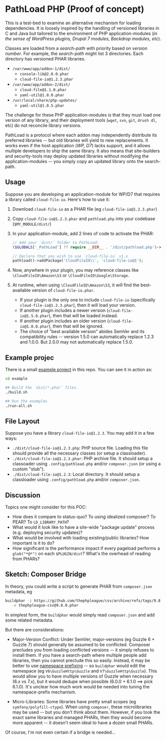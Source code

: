 # PathLoad PHP (Proof of concept)

This is a test-bed to examine an alternative mechanism for loading dependencies. It is loosely inspired by the handling of versioned libraries in C and Java but tailored to the environment of PHP application-modules (*in the sense of WordPress plugins, Drupal 7 modules, Backdrop modules, etc*).

Classes are loaded from a _search-path_ with priority based on _version number_. For example, the *search-path* might list 3 directories. Each directory has versioned PHAR libraries.

* `/var/www/app/addon-1/dist/`
    * `console-lib@2.0.0.phar`
    * `cloud-file-io@1.2.3.phar`
* `/var/www/app/addon-2/dist/`
    * `cloud-file@1.1.0.phar`
    * `yaml-util@1.0.0.phar`
* `/usr/local/share/php-updates/`
    * `yaml-util@1.0.5.phar`

The challenge for these PHP application-modules is that they must load one version of any library, and their deployment tools (`wget`, `svn`, `git`, `drush dl`, etc) do not reconcile library versions.

PathLoad is a protocol where each addon may independently distribute its preferred libraries -- but old libraries will yield to new replacements. It works even if the host application (*WP, D7*) lacks support, and it allows multiple developers to ship the same library. It also means that site-builders and security-tools may deploy updated libraries without modifying the application-modules -- you simply copy an updated library onto the search-path.

## Usage

Suppose you are developing an application-module for WP/D7 that requires a library called `cloud-file-io`. Here's how to use it:

1. Download `cloud-file-io` as a PHAR file (eg `cloud-file-io@1.2.3.phar`)
2. Copy `cloud-file-io@1.2.3.phar` and `pathload.php` into your codebase (`$MY_MODULE/dist/`)
3. In your application-module, add 2 lines of code to activate the PHAR:

    ```php
    // Add your `dist/` folder to PathLoad:
    ($GLOBALS['_PathLoad'] ?? require __DIR__ . '/dist/pathload.php')->append(__DIR__ . '/dist');
 
    // Declare that you wish to use `cloud-file-io` v1.x
    pathload()->addPackage('CloudFileIO\\', 'cloud-file-io@1');
    ```

3. Now, anywhere in your plugin, you may reference classes like `\CloudFileIO\Amazon\S3` or `\CloudFileIO\Google\Storage`.
4. At runtime, when using `\CloudFileIO\Amazon\S3`, it will find the best-available version of `cloud-file-io.phar`.
    * If your plugin is the only one to include `cloud-file-io` (specifically `cloud-file-io@1.2.3.phar`), then it will load your version.
    * If another plugin includes a newer version (`cloud-file-io@1.5.0.phar`), then that will be loaded instead.
    * If another plugin includes an older version (`cloud-file-io@1.0.0.phar`), then that will be ignored.
    * The choice of "best available version" abides SemVer and its compatibility rules -- version 1.5.0 can automatically replace 1.2.3 and 1.0.0. But 2.0.0 may not automatically replace 1.5.0.

## Example projec

There is a small [example project](./example) in this repo. You can see it in action as:

```bash
cd example

## Build the `dist/*.phar` files.
./build.sh

## Run the examples
./run-all.sh
```

## File Layout

Suppose you have a library `cloud-file-io@1.2.3`. You may add it in a few ways:

* `./dist/cloud-file-io@1.2.3.php`: PHP source file. Loading this file should provide all the necessary classes (or setup a classloader).
* `./dist/cloud-file-io@1.2.3.phar`: PHP archive file. It should setup a classoader using `.config/pathload.php` and/or `composer.json` (or using a custom "stub").
* `./dist/cloud-file-io@1.2.3`: Local directory. It should setup a classloader using `.config/pathload.php` and/or `composer.json`.

## Discussion

Topics one might consider for this POC:

* How does it compare to status-quo? To using idealized composer? To PEAR? To `LD_LIBRARY_PATH`?
* What would it look like to have a site-wide "package update" process (e.g. deploying security updates)?
* What would be involved with loading existing/public libraries? How important is it to do?
* How significant is the performance impact if every pageload performs a `glob("*@*")` on each `$PLUGIN/dist`? What's the overhead of reading from PHARs?

## Sketch: Composer Bridge

In theory, you could write a script to generate PHAR from `composer.json` metadata, eg

```bash
buildphar -i https://github.com/thephpleague/csv/archive/refs/tags/9.8.0.zip \
   -o thephpleague-csv@9.8.0.phar
```

In simplest form, the `buildphar` would simply read `composer.json` and add some related metadata.

But there are considerations:

* Major-Version Conflict: Under SemVer, major-versions (eg Guzzle 6 + Guzzle 7) should generally be assumed to be conflicted.  Composer
  precludes you from loading conflicted versions -- it simply refuses to install them.  If you have a search-path where multiple
  people add libraries, then you cannot preclude this so easily.  Instead, it may be better to use [namespace
  prefixing](https://github.com/humbug/php-scoper) -- so `buildphar` would edit the namespace (eg `V6\GuzzleHttp\Guzzle`
  and `V7\GuzzleHttp\Guzzle`). This would allow you to have multiple versions of Guzzle when necessary (6.x vs 7.x), but it would
  dedupe when possible (6.0.0 + 6.1.0 ==> pick 6.1.0). It's unclear how much work would be needed into tuning the namespace-prefix mechanism.

* Micro-Libraries: Some libraries have pretty small scopes (eg `symfony/polyfill-ctype`).  When using `composer`, these microlibraries
  may be used -- but you don't think about them. However, if you took the exact same libraries and managed PHARs, then they would become more
  apparent -- it doesn't seem ideal to have a dozen small PHARs. 

Of course, I'm not even certain if a bridge is needed...
